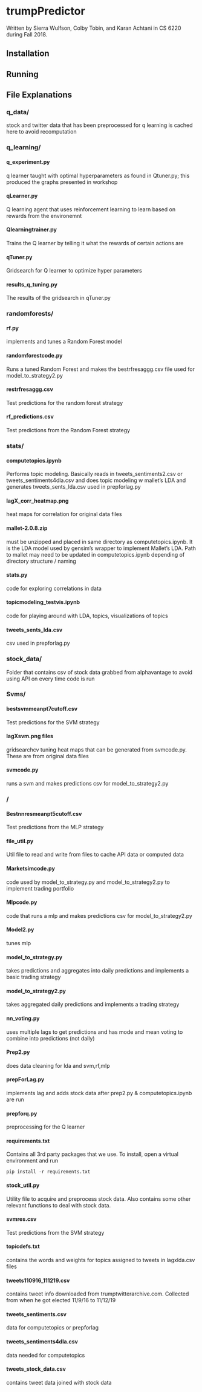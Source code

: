# trumpPredictor
Written by Sierra Wulfson, Colby Tobin, and Karan Achtani in CS 6220 during Fall 2018.

## Installation

## Running

## File Explanations
### q_data/
stock and twitter data that has been preprocessed for q learning is cached here to avoid recomputation 
 
### q_learning/
#### q_experiment.py
q learner taught with optimal hyperparameters as found in Qtuner.py; this produced the graphs presented in workshop

#### qLearner.py
Q learning agent that uses reinforcement learning to learn based on rewards from the environemnt

#### Qlearningtrainer.py
Trains the Q learner by telling it what the rewards of certain actions are

#### qTuner.py
Gridsearch for Q learner to optimize hyper parameters

#### results_q_tuning.py
The results of the gridsearch in qTuner.py

### randomforests/
#### rf.py 
implements and tunes a Random Forest model

#### randomforestcode.py
Runs a tuned Random Forest and makes the bestrfresaggg.csv file used for model_to_strategy2.py

#### restrfresaggg.csv
Test predictions for the random forest strategy

#### rf_predictions.csv
Test predictions from the Random Forest strategy

### stats/
#### computetopics.ipynb
Performs topic modeling.
Basically reads in tweets_sentiments2.csv or tweets_sentiments4dla.csv and does topic modeling w mallet’s LDA and generates tweets_sents_lda.csv used in prepforlag.py

#### lagX_corr_heatmap.png
heat maps for correlation for original data files 

#### mallet-2.0.8.zip
must be unzipped and placed in same directory as computetopics.ipynb. It is the LDA model used by gensim’s wrapper to implement Mallet’s LDA. Path to mallet may need to be updated in computetopics.ipynb depending of directory structure / naming

#### stats.py
code for exploring correlations in data

#### topicmodeling_testvis.ipynb
code for playing around with LDA, topics, visualizations of topics 

#### tweets_sents_lda.csv
csv used in prepforlag.py

### stock_data/
Folder that contains csv of stock data grabbed from alphavantage to avoid using API on every time code is run

### Svms/
#### bestsvmmeanpt7cutoff.csv
Test predictions for the SVM strategy

#### lagXsvm.png files 
gridsearchcv tuning heat maps that can be generated from svmcode.py. These are from original data files


#### svmcode.py
runs a svm and makes predictions csv for model_to_strategy2.py

### /

#### Bestnnresmeanpt5cutoff.csv
Test predictions from the MLP strategy

#### file_util.py
Util file to read and write from files to cache API data or computed data

#### Marketsimcode.py
code used by model_to_strategy.py and model_to_strategy2.py to implement trading portfolio

#### Mlpcode.py
code that runs a mlp and makes predictions csv for model_to_strategy2.py

#### Model2.py
tunes mlp

#### model_to_strategy.py
takes predictions and aggregates into daily predictions and implements a basic trading strategy

#### model_to_strategy2.py
takes aggregated daily predictions and implements a trading strategy

#### nn_voting.py
uses multiple lags to get predictions and has mode and mean voting to combine into predictions (not daily)

#### Prep2.py	
does data cleaning for lda and svm,rf,mlp

#### prepForLag.py 
implements lag and adds stock data after prep2.py & computetopics.ipynb are run

#### prepforq.py
preprocessing for the Q learner

#### requirements.txt 
Contains all 3rd party packages that we use. To install, open a virtual environment and run
   
    pip install -r requirements.txt

#### stock_util.py
Utility file to acquire and preprocess stock data. Also contains some other relevant functions to deal with stock data.

#### svmres.csv
Test predictions from the SVM strategy

#### topicdefs.txt
contains the words and weights for topics assigned to tweets in lagxlda.csv files

#### tweets110916_111219.csv
contains tweet info downloaded from trumptwitterarchive.com. Collected from when he got elected 11/9/16 to 11/12/19

#### tweets_sentiments.csv
data for computetopics or prepforlag

#### tweets_sentiments4dla.csv
data needed for computetopics

#### tweets_stock_data.csv
contains tweet data joined with stock data



